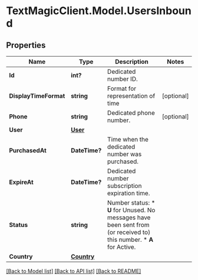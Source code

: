 # TextMagicClient.Model.UsersInbound
## Properties

Name | Type | Description | Notes
------------ | ------------- | ------------- | -------------
**Id** | **int?** | Dedicated number ID. | 
**DisplayTimeFormat** | **string** | Format for representation of time | [optional] 
**Phone** | **string** | Dedicated phone number. | [optional] 
**User** | [**User**](User.md) |  | 
**PurchasedAt** | **DateTime?** | Time when the dedicated number was purchased. | 
**ExpireAt** | **DateTime?** | Dedicated number subscription expiration time. | 
**Status** | **string** | Number status: *   **U** for Unused. No messages have been sent from (or received to) this number. *   **A** for Active.  | 
**Country** | [**Country**](Country.md) |  | 

[[Back to Model list]](../README.md#documentation-for-models) [[Back to API list]](../README.md#documentation-for-api-endpoints) [[Back to README]](../README.md)

